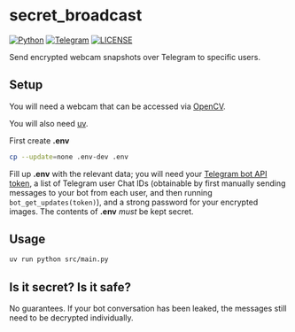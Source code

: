 # secret_broadcast

[![Python](https://img.shields.io/badge/Python-FFD43B?style=for-the-badge&logo=python&logoColor=blue)](https://python.org)
[![Telegram](https://img.shields.io/badge/Telegram-26A5E4?style=for-the-badge&logo=telegram&logoColor=white)](https://telegram.org)
[![LICENSE](https://img.shields.io/badge/LICENSE-APACHE--2.0-GREEN?style=for-the-badge)](LICENSE)

Send encrypted webcam snapshots over Telegram to specific users.

## Setup

You will need a webcam that can be accessed via [OpenCV](https://pypi.org/project/opencv-python).

You will also need [uv](https://docs.astral.sh/uv/guides/install-python).

First create **.env**

```bash
cp --update=none .env-dev .env
```

Fill up **.env** with the relevant data; you will need your [Telegram bot API token](https://core.telegram.org/bots/api), a list of Telegram user Chat IDs (obtainable by first manually sending messages to your bot from each user, and then running `bot_get_updates(token)`), and a strong password for your encrypted images. The contents of **.env** _must_ be kept secret.

## Usage

```bash
uv run python src/main.py
```

## Is it secret? Is it safe?

No guarantees. If your bot conversation has been leaked, the messages still need to be decrypted individually.
